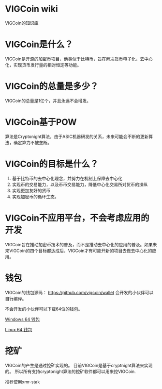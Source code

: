 # VIGCoin wiki
VIGCoin的知识库

# VIGCoin是什么？

VIGCoin是开源的加密币项目，他类似于比特币，旨在解决货币电子化，去中心化，实现货币发行量的相对恒定等功能。

# VIGCoin的总量是多少？

VIGCoin的总量是1亿个，并且永远不会增发。

# VIGCoin基于POW

算法是Cryptonight算法，由于ASIC机器研发的关系，未来可能会不断的更新算法，确定算力不被垄断。

# VIGCoin的目标是什么？

1. 基于比特币的去中心化理念，并努力在机制上保障去中心化
2. 实现币的交易能力，以及币币交易能力，降低中心化交易所对货币的操纵
3. 实现更加友好的货币
4. 实现加密币的循环生态。

# VIGCoin不应用平台，不会考虑应用的开发

VIGCoin旨在推动加密币技术的普及，而不是推动去中心化的应用的普及。如果未来VIGCoin的四个目标都达成后，VIGCoin才有可能开新的项目去做去中心化的应用。

# 钱包

VIGCoin的钱包源码：
https://github.com/vigcoin/wallet
会开发的小伙伴可以自行编译。

不会开发的小伙伴可以下载64位的钱包。

[Windows 64 钱包](https://github.com/vigcoin/wallet/releases/download/1.0.0-a1/vigcoin-windows-64.zip)


[Linux 64 钱包](https://github.com/vigcoin/wallet/releases/download/1.0.0-a1/vigcoin-linux-64.zip)


# 挖矿

VIGCoin的产生是通过挖矿实现的。
目前VIGCoin是基于cryptnight算法来实现的。
所以所有支持cryptonight算法的挖矿软件都可以用来挖VIGCoin.

推荐使用xmr-stak

